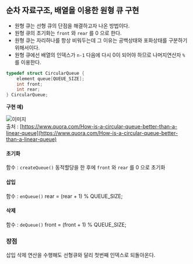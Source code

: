 ## 순차 자료구조, 배열을 이용한 원형 큐 구현

- 원형 큐는 선형 큐의 단점을 해결하고자 나온 방법이다.  
- 원형 큐의 초기화는 `front` 와 `rear` 를 0 으로 한다.  
- 원형 큐는 자리하나를 항상 비워두는데 그 이유는 공백상태와 포화상태를 구분하기 위해서이다.
- 원형 큐에선 배열의 인덱스가 `n-1` 다음에 다시 0이 되어야 하므로 나머지연산자 `%` 를 이용한다.


``` c
typedef struct CircularQueue {
    element queue[QUEUE_SIZE];
    int front;
    int rear;
} CircularQueue;
```

**구현 예)**

![이미지](https://qph.fs.quoracdn.net/main-qimg-c6db18965479486f95b6b074007b9c36)  
출처 : [https://www.quora.com/How-is-a-circular-queue-better-than-a-linear-queue](https://www.quora.com/How-is-a-circular-queue-better-than-a-linear-queue)

#### 초기화
함수 : `createQueue()`
동적할당을 한 후에 `front` 와 `rear` 를 0 으로 초기화


#### 삽입
함수 : `enQueue()`
rear = (rear + 1) % QUEUE_SIZE;

#### 삭제
함수 : `deQueue()`
front = (front + 1) % QUEUE_SIZE;


### 장점
삽입 삭제 연산을 수행해도 선형큐와 달리 첫번째 인덱스로 되돌아온다.

